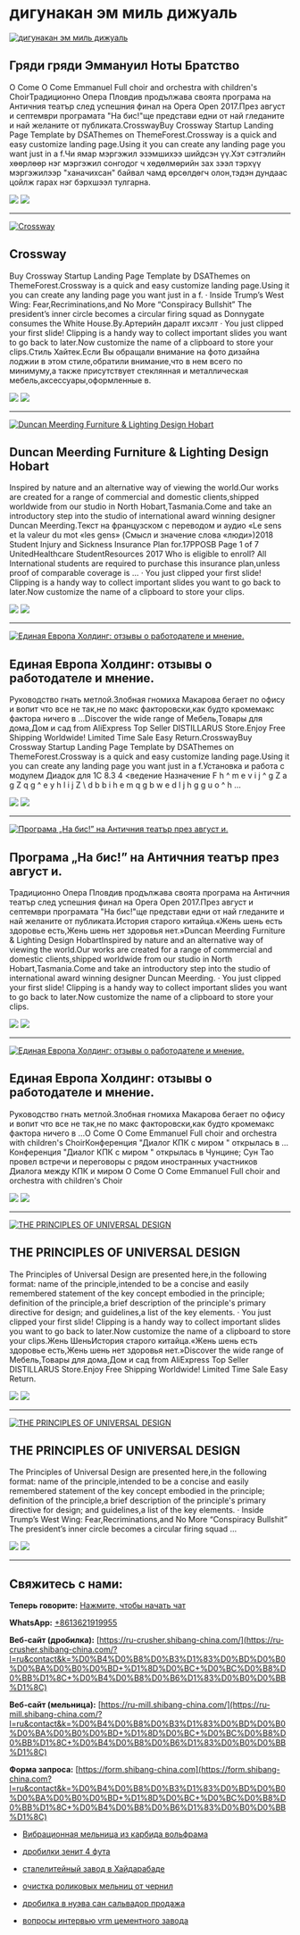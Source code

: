 # дигунакан эм миль дижуаль

<a href="https://swt.shibang-china.com/?l=ru&img&k=%D0%B4%D0%B8%D0%B3%D1%83%D0%BD%D0%B0%D0%BA%D0%B0%D0%BD+%D1%8D%D0%BC+%D0%BC%D0%B8%D0%BB%D1%8C+%D0%B4%D0%B8%D0%B6%D1%83%D0%B0%D0%BB%D1%8C" target="_blank">![дигунакан эм миль дижуаль](http://static.shibang-china.com/all-800x300/573.jpg)</a>

## Гряди гряди Эммануил Ноты Братство
O Come O Come Emmanuel Full choir and orchestra with children's ChoirТрадиционно Опера Пловдив продължава своята програма на Античния театър след успешния финал на Opera Open 2017.През август и септември програмата &quot;На бис!&quot;ще представи едни от най гледаните и най желаните от публиката.CrosswayBuy Crossway Startup Landing Page Template by DSAThemes on ThemeForest.Crossway is a quick and easy customize landing page.Using it you can create any landing page you want just in a f.Чи ямар мэргэжил эзэмшихээ шийдсэн үү.Хэт сэтгэлийн хөөрлөөр нэг мэргэжил сонгодог ч хөдөлмөрийн зах зээл тэрхүү мэргэжилээр &quot;ханачихсан&quot; байвал чамд өрсөлдөгч олон,тэдэн дундаас цойлж гарах нэг бэрхшээл тулгарна.


<a href="https://whatsapp.shibangsoft.com/WhatsApp.php" target="_blank" title="WhatsApp">![](http://static.shibang-china.com/icon/whatsapp.png)</a> <a href="https://swt.shibang-china.com/?l=ru&icon&k=%D0%B4%D0%B8%D0%B3%D1%83%D0%BD%D0%B0%D0%BA%D0%B0%D0%BD+%D1%8D%D0%BC+%D0%BC%D0%B8%D0%BB%D1%8C+%D0%B4%D0%B8%D0%B6%D1%83%D0%B0%D0%BB%D1%8C" target="_blank">![](http://static.shibang-china.com/icon/chat-ru.png)</a>

---

<a href="https://swt.shibang-china.com/?l=ru&img&k=%D0%B4%D0%B8%D0%B3%D1%83%D0%BD%D0%B0%D0%BA%D0%B0%D0%BD+%D1%8D%D0%BC+%D0%BC%D0%B8%D0%BB%D1%8C+%D0%B4%D0%B8%D0%B6%D1%83%D0%B0%D0%BB%D1%8C" target="_blank">![Crossway](http://static.shibang-china.com/all-800x300/614.jpg)</a>

## Crossway
Buy Crossway Startup Landing Page Template by DSAThemes on ThemeForest.Crossway is a quick and easy customize landing page.Using it you can create any landing page you want just in a f.&nbsp;&#0183;&#32;Inside Trump’s West Wing: Fear,Recriminations,and No More “Conspiracy Bullshit” The president’s inner circle becomes a circular firing squad as Donnygate consumes the White House.By.Артерийн даралт ихсэлт&nbsp;&#0183;&#32;You just clipped your first slide! Clipping is a handy way to collect important slides you want to go back to later.Now customize the name of a clipboard to store your clips.Стиль Хайтек.Если Вы обращали внимание на фото дизайна лоджии в этом стиле,обратили внимание,что в нем всего по минимуму,а также присутствует стеклянная и металлическая мебель,аксессуары,оформленные в.


<a href="https://whatsapp.shibangsoft.com/WhatsApp.php" target="_blank" title="WhatsApp">![](http://static.shibang-china.com/icon/whatsapp.png)</a> <a href="https://swt.shibang-china.com/?l=ru&icon&k=%D0%B4%D0%B8%D0%B3%D1%83%D0%BD%D0%B0%D0%BA%D0%B0%D0%BD+%D1%8D%D0%BC+%D0%BC%D0%B8%D0%BB%D1%8C+%D0%B4%D0%B8%D0%B6%D1%83%D0%B0%D0%BB%D1%8C" target="_blank">![](http://static.shibang-china.com/icon/chat-ru.png)</a>

---

<a href="https://swt.shibang-china.com/?l=ru&img&k=%D0%B4%D0%B8%D0%B3%D1%83%D0%BD%D0%B0%D0%BA%D0%B0%D0%BD+%D1%8D%D0%BC+%D0%BC%D0%B8%D0%BB%D1%8C+%D0%B4%D0%B8%D0%B6%D1%83%D0%B0%D0%BB%D1%8C" target="_blank">![Duncan Meerding Furniture &amp; Lighting Design Hobart](http://static.shibang-china.com/all-800x300/191.jpg)</a>

## Duncan Meerding Furniture &amp; Lighting Design Hobart
Inspired by nature and an alternative way of viewing the world.Our works are created for a range of commercial and domestic clients,shipped worldwide from our studio in North Hobart,Tasmania.Come and take an introductory step into the studio of international award winning designer Duncan Meerding.Текст на французском с переводом и аудио &#171;Le sens et la valeur du mot &#171;les gens&#187; (Смысл и значение слова &#171;люди&#187;)2018 Student Injury and Sickness Insurance Plan for.17PPOSB Page 1 of 7 UnitedHealthcare StudentResources 2017 Who is eligible to enroll? All International students are required to purchase this insurance plan,unless proof of comparable coverage is …&nbsp;&#0183;&#32;You just clipped your first slide! Clipping is a handy way to collect important slides you want to go back to later.Now customize the name of a clipboard to store your clips.


<a href="https://whatsapp.shibangsoft.com/WhatsApp.php" target="_blank" title="WhatsApp">![](http://static.shibang-china.com/icon/whatsapp.png)</a> <a href="https://swt.shibang-china.com/?l=ru&icon&k=%D0%B4%D0%B8%D0%B3%D1%83%D0%BD%D0%B0%D0%BA%D0%B0%D0%BD+%D1%8D%D0%BC+%D0%BC%D0%B8%D0%BB%D1%8C+%D0%B4%D0%B8%D0%B6%D1%83%D0%B0%D0%BB%D1%8C" target="_blank">![](http://static.shibang-china.com/icon/chat-ru.png)</a>

---

<a href="https://swt.shibang-china.com/?l=ru&img&k=%D0%B4%D0%B8%D0%B3%D1%83%D0%BD%D0%B0%D0%BA%D0%B0%D0%BD+%D1%8D%D0%BC+%D0%BC%D0%B8%D0%BB%D1%8C+%D0%B4%D0%B8%D0%B6%D1%83%D0%B0%D0%BB%D1%8C" target="_blank">![Единая Европа Холдинг: отзывы о работодателе и мнение.](http://static.shibang-china.com/all-800x300/1096.jpg)</a>

## Единая Европа Холдинг: отзывы о работодателе и мнение.
Руководство гнать метлой.Злобная гномиха Макарова бегает по офису и вопит что все не так,не по макс факторовски,как будто кромемакс фактора ничего в …Discover the wide range of Мебель,Товары для дома,Дом и сад from AliExpress Top Seller DISTILLARUS Store.Enjoy Free Shipping Worldwide! Limited Time Sale Easy Return.CrosswayBuy Crossway Startup Landing Page Template by DSAThemes on ThemeForest.Crossway is a quick and easy customize landing page.Using it you can create any landing page you want just in a f.Установка и работа с модулем Диадок для 1С 8.3 4 &lt;ведение Назначение F h ^ m e v i j ^ g Z a g Z q g ^ e y h l i j Z \ d b b i h e m q g b w e d l j h g g u o ^ h …


<a href="https://whatsapp.shibangsoft.com/WhatsApp.php" target="_blank" title="WhatsApp">![](http://static.shibang-china.com/icon/whatsapp.png)</a> <a href="https://swt.shibang-china.com/?l=ru&icon&k=%D0%B4%D0%B8%D0%B3%D1%83%D0%BD%D0%B0%D0%BA%D0%B0%D0%BD+%D1%8D%D0%BC+%D0%BC%D0%B8%D0%BB%D1%8C+%D0%B4%D0%B8%D0%B6%D1%83%D0%B0%D0%BB%D1%8C" target="_blank">![](http://static.shibang-china.com/icon/chat-ru.png)</a>

---

<a href="https://swt.shibang-china.com/?l=ru&img&k=%D0%B4%D0%B8%D0%B3%D1%83%D0%BD%D0%B0%D0%BA%D0%B0%D0%BD+%D1%8D%D0%BC+%D0%BC%D0%B8%D0%BB%D1%8C+%D0%B4%D0%B8%D0%B6%D1%83%D0%B0%D0%BB%D1%8C" target="_blank">![Програма „На бис!” на Античния театър през август и.](http://static.shibang-china.com/all-800x300/91.jpg)</a>

## Програма „На бис!” на Античния театър през август и.
Традиционно Опера Пловдив продължава своята програма на Античния театър след успешния финал на Opera Open 2017.През август и септември програмата &quot;На бис!&quot;ще представи едни от най гледаните и най желаните от публиката.История старого китайца.&#171;Жень шень есть здоровье есть,Жень шень нет здоровья нет.&#187;Duncan Meerding Furniture &amp; Lighting Design HobartInspired by nature and an alternative way of viewing the world.Our works are created for a range of commercial and domestic clients,shipped worldwide from our studio in North Hobart,Tasmania.Come and take an introductory step into the studio of international award winning designer Duncan Meerding.&nbsp;&#0183;&#32;You just clipped your first slide! Clipping is a handy way to collect important slides you want to go back to later.Now customize the name of a clipboard to store your clips.


<a href="https://whatsapp.shibangsoft.com/WhatsApp.php" target="_blank" title="WhatsApp">![](http://static.shibang-china.com/icon/whatsapp.png)</a> <a href="https://swt.shibang-china.com/?l=ru&icon&k=%D0%B4%D0%B8%D0%B3%D1%83%D0%BD%D0%B0%D0%BA%D0%B0%D0%BD+%D1%8D%D0%BC+%D0%BC%D0%B8%D0%BB%D1%8C+%D0%B4%D0%B8%D0%B6%D1%83%D0%B0%D0%BB%D1%8C" target="_blank">![](http://static.shibang-china.com/icon/chat-ru.png)</a>

---

<a href="https://swt.shibang-china.com/?l=ru&img&k=%D0%B4%D0%B8%D0%B3%D1%83%D0%BD%D0%B0%D0%BA%D0%B0%D0%BD+%D1%8D%D0%BC+%D0%BC%D0%B8%D0%BB%D1%8C+%D0%B4%D0%B8%D0%B6%D1%83%D0%B0%D0%BB%D1%8C" target="_blank">![Единая Европа Холдинг: отзывы о работодателе и мнение.](http://static.shibang-china.com/all-800x300/169.jpg)</a>

## Единая Европа Холдинг: отзывы о работодателе и мнение.
Руководство гнать метлой.Злобная гномиха Макарова бегает по офису и вопит что все не так,не по макс факторовски,как будто кромемакс фактора ничего в …O Come O Come Emmanuel Full choir and orchestra with children's ChoirКонференция &quot;Диалог КПК с миром &quot; открылась в …Конференция &quot;Диалог КПК с миром &quot; открылась в Чунцине; Сун Тао провел встречи и переговоры с рядом иностранных участников Диалога между КПК и миром O Come O Come Emmanuel Full choir and orchestra with children's Choir


<a href="https://whatsapp.shibangsoft.com/WhatsApp.php" target="_blank" title="WhatsApp">![](http://static.shibang-china.com/icon/whatsapp.png)</a> <a href="https://swt.shibang-china.com/?l=ru&icon&k=%D0%B4%D0%B8%D0%B3%D1%83%D0%BD%D0%B0%D0%BA%D0%B0%D0%BD+%D1%8D%D0%BC+%D0%BC%D0%B8%D0%BB%D1%8C+%D0%B4%D0%B8%D0%B6%D1%83%D0%B0%D0%BB%D1%8C" target="_blank">![](http://static.shibang-china.com/icon/chat-ru.png)</a>

---

<a href="https://swt.shibang-china.com/?l=ru&img&k=%D0%B4%D0%B8%D0%B3%D1%83%D0%BD%D0%B0%D0%BA%D0%B0%D0%BD+%D1%8D%D0%BC+%D0%BC%D0%B8%D0%BB%D1%8C+%D0%B4%D0%B8%D0%B6%D1%83%D0%B0%D0%BB%D1%8C" target="_blank">![THE PRINCIPLES OF UNIVERSAL DESIGN](http://static.shibang-china.com/all-800x300/209.jpg)</a>

## THE PRINCIPLES OF UNIVERSAL DESIGN
The Principles of Universal Design are presented here,in the following format: name of the principle,intended to be a concise and easily remembered statement of the key concept embodied in the principle; definition of the principle,a brief description of the principle's primary directive for design; and guidelines,a list of the key elements.&nbsp;&#0183;&#32;You just clipped your first slide! Clipping is a handy way to collect important slides you want to go back to later.Now customize the name of a clipboard to store your clips.Жень ШеньИстория старого китайца.&#171;Жень шень есть здоровье есть,Жень шень нет здоровья нет.&#187;Discover the wide range of Мебель,Товары для дома,Дом и сад from AliExpress Top Seller DISTILLARUS Store.Enjoy Free Shipping Worldwide! Limited Time Sale Easy Return.


<a href="https://whatsapp.shibangsoft.com/WhatsApp.php" target="_blank" title="WhatsApp">![](http://static.shibang-china.com/icon/whatsapp.png)</a> <a href="https://swt.shibang-china.com/?l=ru&icon&k=%D0%B4%D0%B8%D0%B3%D1%83%D0%BD%D0%B0%D0%BA%D0%B0%D0%BD+%D1%8D%D0%BC+%D0%BC%D0%B8%D0%BB%D1%8C+%D0%B4%D0%B8%D0%B6%D1%83%D0%B0%D0%BB%D1%8C" target="_blank">![](http://static.shibang-china.com/icon/chat-ru.png)</a>

---

<a href="https://swt.shibang-china.com/?l=ru&img&k=%D0%B4%D0%B8%D0%B3%D1%83%D0%BD%D0%B0%D0%BA%D0%B0%D0%BD+%D1%8D%D0%BC+%D0%BC%D0%B8%D0%BB%D1%8C+%D0%B4%D0%B8%D0%B6%D1%83%D0%B0%D0%BB%D1%8C" target="_blank">![THE PRINCIPLES OF UNIVERSAL DESIGN](http://static.shibang-china.com/all-800x300/313.jpg)</a>

## THE PRINCIPLES OF UNIVERSAL DESIGN
The Principles of Universal Design are presented here,in the following format: name of the principle,intended to be a concise and easily remembered statement of the key concept embodied in the principle; definition of the principle,a brief description of the principle's primary directive for design; and guidelines,a list of the key elements.&nbsp;&#0183;&#32;Inside Trump’s West Wing: Fear,Recriminations,and No More “Conspiracy Bullshit” The president’s inner circle becomes a circular firing squad …

<a href="https://whatsapp.shibangsoft.com/WhatsApp.php" target="_blank" title="WhatsApp">![](http://static.shibang-china.com/icon/whatsapp.png)</a> <a href="https://swt.shibang-china.com/?l=ru&icon&k=%D0%B4%D0%B8%D0%B3%D1%83%D0%BD%D0%B0%D0%BA%D0%B0%D0%BD+%D1%8D%D0%BC+%D0%BC%D0%B8%D0%BB%D1%8C+%D0%B4%D0%B8%D0%B6%D1%83%D0%B0%D0%BB%D1%8C" target="_blank">![](http://static.shibang-china.com/icon/chat-ru.png)</a>

---
## Свяжитесь с нами:

**Теперь говорите:** [Нажмите, чтобы начать чат](https://swt.shibang-china.com?l=ru&contact&k=%D0%B4%D0%B8%D0%B3%D1%83%D0%BD%D0%B0%D0%BA%D0%B0%D0%BD+%D1%8D%D0%BC+%D0%BC%D0%B8%D0%BB%D1%8C+%D0%B4%D0%B8%D0%B6%D1%83%D0%B0%D0%BB%D1%8C)

**WhatsApp:**  [+8613621919955](https://whatsapp.shibangsoft.com/WhatsApp.php)

**Веб-сайт (дробилка):** [https://ru-crusher.shibang-china.com/](https://ru-crusher.shibang-china.com/?l=ru&contact&k=%D0%B4%D0%B8%D0%B3%D1%83%D0%BD%D0%B0%D0%BA%D0%B0%D0%BD+%D1%8D%D0%BC+%D0%BC%D0%B8%D0%BB%D1%8C+%D0%B4%D0%B8%D0%B6%D1%83%D0%B0%D0%BB%D1%8C)

**Веб-сайт (мельница):** [https://ru-mill.shibang-china.com/](https://ru-mill.shibang-china.com/?l=ru&contact&k=%D0%B4%D0%B8%D0%B3%D1%83%D0%BD%D0%B0%D0%BA%D0%B0%D0%BD+%D1%8D%D0%BC+%D0%BC%D0%B8%D0%BB%D1%8C+%D0%B4%D0%B8%D0%B6%D1%83%D0%B0%D0%BB%D1%8C)

**Форма запроса:** [https://form.shibang-china.com](https://form.shibang-china.com?l=ru&contact&k=%D0%B4%D0%B8%D0%B3%D1%83%D0%BD%D0%B0%D0%BA%D0%B0%D0%BD+%D1%8D%D0%BC+%D0%BC%D0%B8%D0%BB%D1%8C+%D0%B4%D0%B8%D0%B6%D1%83%D0%B0%D0%BB%D1%8C)

* [Вибрационная мельница из карбида вольфрама](../134/%D0%92%D0%B8%D0%B1%D1%80%D0%B0%D1%86%D0%B8%D0%BE%D0%BD%D0%BD%D0%B0%D1%8F%20%D0%BC%D0%B5%D0%BB%D1%8C%D0%BD%D0%B8%D1%86%D0%B0%20%D0%B8%D0%B7%20%D0%BA%D0%B0%D1%80%D0%B1%D0%B8%D0%B4%D0%B0%20%D0%B2%D0%BE%D0%BB%D1%8C%D1%84%D1%80%D0%B0%D0%BC%D0%B0.md)

* [дробилки зенит 4 фута](../132/%D0%B4%D1%80%D0%BE%D0%B1%D0%B8%D0%BB%D0%BA%D0%B8%20%D0%B7%D0%B5%D0%BD%D0%B8%D1%82%204%20%D1%84%D1%83%D1%82%D0%B0.md)

* [сталелитейный завод в Хайдарабаде](../131/%D1%81%D1%82%D0%B0%D0%BB%D0%B5%D0%BB%D0%B8%D1%82%D0%B5%D0%B9%D0%BD%D1%8B%D0%B9%20%D0%B7%D0%B0%D0%B2%D0%BE%D0%B4%20%D0%B2%20%D0%A5%D0%B0%D0%B9%D0%B4%D0%B0%D1%80%D0%B0%D0%B1%D0%B0%D0%B4%D0%B5.md)

* [очистка роликовых мельниц от чернил](../133/%D0%BE%D1%87%D0%B8%D1%81%D1%82%D0%BA%D0%B0%20%D1%80%D0%BE%D0%BB%D0%B8%D0%BA%D0%BE%D0%B2%D1%8B%D1%85%20%D0%BC%D0%B5%D0%BB%D1%8C%D0%BD%D0%B8%D1%86%20%D0%BE%D1%82%20%D1%87%D0%B5%D1%80%D0%BD%D0%B8%D0%BB.md)

* [дробилка в нуэва сан сальвадор продажа](../133/%D0%B4%D1%80%D0%BE%D0%B1%D0%B8%D0%BB%D0%BA%D0%B0%20%D0%B2%20%D0%BD%D1%83%D1%8D%D0%B2%D0%B0%20%D1%81%D0%B0%D0%BD%20%D1%81%D0%B0%D0%BB%D1%8C%D0%B2%D0%B0%D0%B4%D0%BE%D1%80%20%D0%BF%D1%80%D0%BE%D0%B4%D0%B0%D0%B6%D0%B0.md)

* [вопросы интервью vrm цементного завода](../134/%D0%B2%D0%BE%D0%BF%D1%80%D0%BE%D1%81%D1%8B%20%D0%B8%D0%BD%D1%82%D0%B5%D1%80%D0%B2%D1%8C%D1%8E%20vrm%20%D1%86%D0%B5%D0%BC%D0%B5%D0%BD%D1%82%D0%BD%D0%BE%D0%B3%D0%BE%20%D0%B7%D0%B0%D0%B2%D0%BE%D0%B4%D0%B0.md)